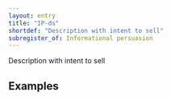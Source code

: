 ```yaml
---
layout: entry
title: "IP-ds"
shortdef: "Description with intent to sell"
subregister_of: Informational persuasion
---
```


Description with intent to sell

<!-- details -->

## Examples

<!-- START GENERATED SCREENSHOT GALLERY -->
<!-- END GENERATED SCREENSHOT GALLERY -->
